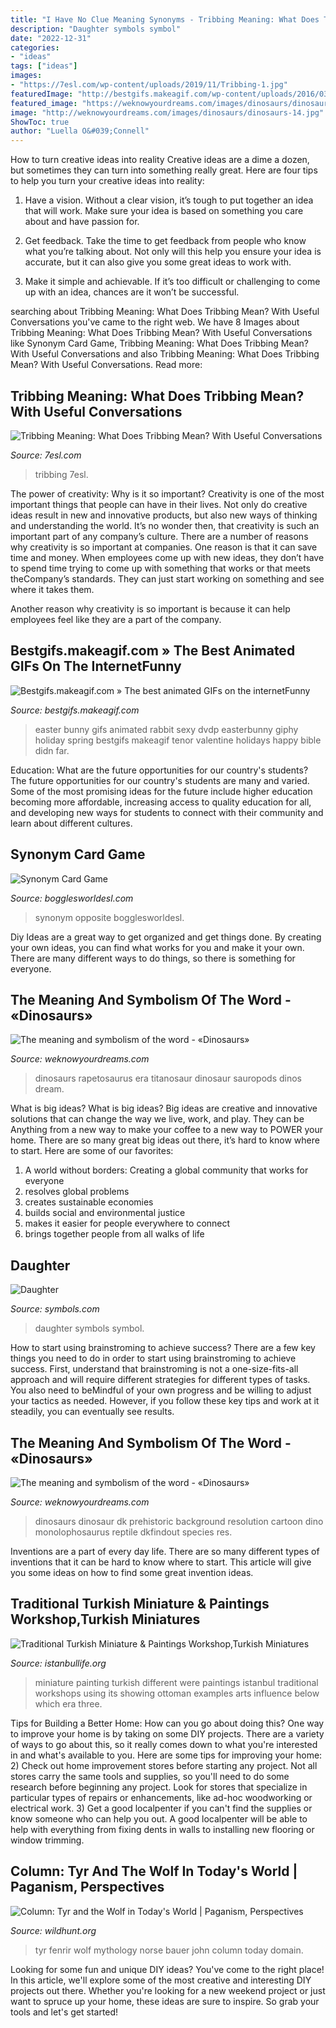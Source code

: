 ```yaml
---
title: "I Have No Clue Meaning Synonyms - Tribbing Meaning: What Does Tribbing Mean? With Useful Conversations"
description: "Daughter symbols symbol"
date: "2022-12-31"
categories:
- "ideas"
tags: ["ideas"]
images:
- "https://7esl.com/wp-content/uploads/2019/11/Tribbing-1.jpg"
featuredImage: "http://bestgifs.makeagif.com/wp-content/uploads/2016/03/bunnybible.gif"
featured_image: "https://weknowyourdreams.com/images/dinosaurs/dinosaurs-02.jpg"
image: "http://weknowyourdreams.com/images/dinosaurs/dinosaurs-14.jpg"
ShowToc: true
author: "Luella O&#039;Connell"
---
```



How to turn creative ideas into reality
Creative ideas are a dime a dozen, but sometimes they can turn into something really great. Here are four tips to help you turn your creative ideas into reality:
1. Have a vision. Without a clear vision, it’s tough to put together an idea that will work. Make sure your idea is based on something you care about and have passion for.

2. Get feedback. Take the time to get feedback from people who know what you’re talking about. Not only will this help you ensure your idea is accurate, but it can also give you some great ideas to work with.

3. Make it simple and achievable. If it’s too difficult or challenging to come up with an idea, chances are it won’t be successful.

	

		
searching about Tribbing Meaning: What Does Tribbing Mean? With Useful Conversations you've came to the right web. We have 8 Images about Tribbing Meaning: What Does Tribbing Mean? With Useful Conversations like Synonym Card Game, Tribbing Meaning: What Does Tribbing Mean? With Useful Conversations and also Tribbing Meaning: What Does Tribbing Mean? With Useful Conversations. Read more:
		
    
## Tribbing Meaning: What Does Tribbing Mean? With Useful Conversations

<img loading=lazy src="https://7esl.com/wp-content/uploads/2019/11/Tribbing-1.jpg" onerror="this.onerror=null;this.src='https://tse1.mm.bing.net/th?id=OIP.Jt9PKI_b5TZhPMRdTDJ37QHaD4&amp;pid=15.1';" alt="Tribbing Meaning: What Does Tribbing Mean? With Useful Conversations">

_Source: 7esl.com_

>tribbing 7esl. 

	

The power of creativity: Why is it so important?
Creativity is one of the most important things that people can have in their lives. Not only do creative ideas result in new and innovative products, but also new ways of thinking and understanding the world. It’s no wonder then, that creativity is such an important part of any company’s culture.
There are a number of reasons why creativity is so important at companies. One reason is that it can save time and money. When employees come up with new ideas, they don’t have to spend time trying to come up with something that works or that meets theCompany’s standards. They can just start working on something and see where it takes them.

Another reason why creativity is so important is because it can help employees feel like they are a part of the company.

    
## Bestgifs.makeagif.com » The Best Animated GIFs On The InternetFunny

<img loading=lazy src="http://bestgifs.makeagif.com/wp-content/uploads/2016/03/bunnybible.gif" onerror="this.onerror=null;this.src='https://tse4.mm.bing.net/th?id=OIP.4Z1UnUMfuUsO6Pm8shX1YAHaHa&amp;pid=15.1';" alt="Bestgifs.makeagif.com » The best animated GIFs on the internetFunny">

_Source: bestgifs.makeagif.com_

>easter bunny gifs animated rabbit sexy dvdp easterbunny giphy holiday spring bestgifs makeagif tenor valentine holidays happy bible didn far. 

	

Education: What are the future opportunities for our country's students?
The future opportunities for our country's students are many and varied. Some of the most promising ideas for the future include higher education becoming more affordable, increasing access to quality education for all, and developing new ways for students to connect with their community and learn about different cultures.

    
## Synonym Card Game

<img loading=lazy src="https://bogglesworldesl.com/flashcardsESL/SynonymCards10.jpg" onerror="this.onerror=null;this.src='https://tse2.mm.bing.net/th?id=OIP.kkNyvKq_KMILAVYDcQ7XzQHaKL&amp;pid=15.1';" alt="Synonym Card Game">

_Source: bogglesworldesl.com_

>synonym opposite bogglesworldesl. 

	

Diy Ideas are a great way to get organized and get things done. By creating your own ideas, you can find what works for you and make it your own. There are many different ways to do things, so there is something for everyone.

    
## The Meaning And Symbolism Of The Word - «Dinosaurs»

<img loading=lazy src="http://weknowyourdreams.com/images/dinosaurs/dinosaurs-14.jpg" onerror="this.onerror=null;this.src='https://tse3.mm.bing.net/th?id=OIP.xTZS-MKuehfeBmLx4AudfAHaDc&amp;pid=15.1';" alt="The meaning and symbolism of the word - «Dinosaurs»">

_Source: weknowyourdreams.com_

>dinosaurs rapetosaurus era titanosaur dinosaur sauropods dinos dream. 

	

What is big ideas?
What is big ideas? Big ideas are creative and innovative solutions that can change the way we live, work, and play. They can be Anything from a new way to make your coffee to a new way to POWER your home. There are so many great big ideas out there, it’s hard to know where to start. Here are some of our favorites: 
1. A world without borders: Creating a global community that works for everyone 
2. resolves global problems 
3. creates sustainable economies 
4. builds social and environmental justice  
5. makes it easier for people everywhere to connect 
6. brings together people from all walks of life 

    
## Daughter

<img loading=lazy src="http://www.symbols.com/gi.php?type=1&amp;id=1400&amp;i=1" onerror="this.onerror=null;this.src='https://tse4.mm.bing.net/th?id=OIP.w09jZq9rC6S6HE7cOEK6MAAAAA&amp;pid=15.1';" alt="Daughter">

_Source: symbols.com_

>daughter symbols symbol. 

	

How to start using brainstroming to achieve success?
There are a few key things you need to do in order to start using brainstroming to achieve success. First, understand that brainstroming is not a one-size-fits-all approach and will require different strategies for different types of tasks. You also need to beMindful of your own progress and be willing to adjust your tactics as needed. However, if you follow these key tips and work at it steadily, you can eventually see results.

    
## The Meaning And Symbolism Of The Word - «Dinosaurs»

<img loading=lazy src="https://weknowyourdreams.com/images/dinosaurs/dinosaurs-02.jpg" onerror="this.onerror=null;this.src='https://tse4.mm.bing.net/th?id=OIP.28x1yMK7x2JYisakj4LaJwHaFa&amp;pid=15.1';" alt="The meaning and symbolism of the word - «Dinosaurs»">

_Source: weknowyourdreams.com_

>dinosaurs dinosaur dk prehistoric background resolution cartoon dino monolophosaurus reptile dkfindout species res. 

	

Inventions are a part of every day life. There are so many different types of inventions that it can be hard to know where to start. This article will give you some ideas on how to find some great invention ideas.

    
## Traditional Turkish Miniature &amp; Paintings Workshop,Turkish Miniatures

<img loading=lazy src="https://www.istanbullife.org/turkish-miniature-student1.jpg" onerror="this.onerror=null;this.src='https://tse3.mm.bing.net/th?id=OIP.VRLa1wqkLWu_-b4J8hKHDgHaCw&amp;pid=15.1';" alt="Traditional Turkish Miniature &amp; Paintings Workshop,Turkish Miniatures">

_Source: istanbullife.org_

>miniature painting turkish different were paintings istanbul traditional workshops using its showing ottoman examples arts influence below which era three. 

	

Tips for Building a Better Home: How can you go about doing this?
One way to improve your home is by taking on some DIY projects. There are a variety of ways to go about this, so it really comes down to what you're interested in and what's available to you. Here are some tips for improving your home: 
2) Check out home improvement stores before starting any project. Not all stores carry the same tools and supplies, so you'll need to do some research before beginning any project. Look for stores that specialize in particular types of repairs or enhancements, like ad-hoc woodworking or electrical work. 
3) Get a good localpenter if you can't find the supplies or know someone who can help you out. A good localpenter will be able to help with everything from fixing dents in walls to installing new flooring or window trimming.

    
## Column: Tyr And The Wolf In Today&#039;s World | Paganism, Perspectives

<img loading=lazy src="https://wildhunt.org/wp-content/uploads/2016/10/tyr-fenrir-norse-mythology-illustration-picture-john-bauer-1-500x270.jpg" onerror="this.onerror=null;this.src='https://tse1.mm.bing.net/th?id=OIP.s5vncp1uXL1-XYBX7uxHbQHaD_&amp;pid=15.1';" alt="Column: Tyr and the Wolf in Today&#039;s World | Paganism, Perspectives">

_Source: wildhunt.org_

>tyr fenrir wolf mythology norse bauer john column today domain. 

	

Looking for some fun and unique DIY ideas? You've come to the right place! In this article, we'll explore some of the most creative and interesting DIY projects out there. Whether you're looking for a new weekend project or just want to spruce up your home, these ideas are sure to inspire. So grab your tools and let's get started!


